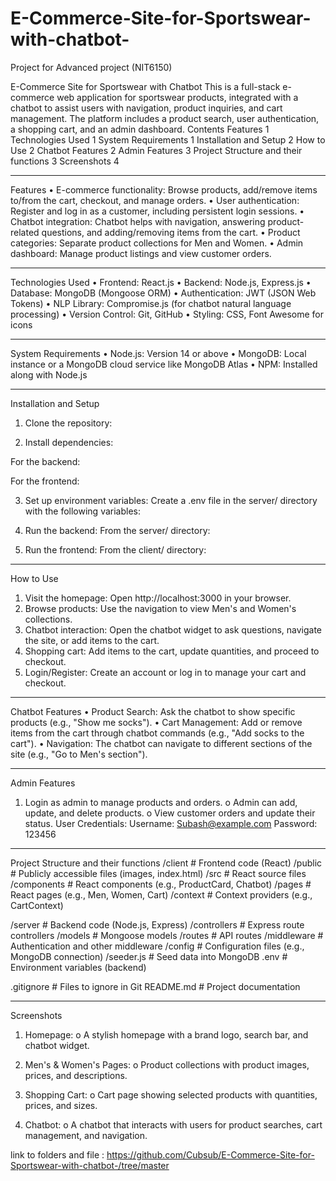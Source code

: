 # E-Commerce-Site-for-Sportswear-with-chatbot-
Project for Advanced project (NIT6150)

E-Commerce Site for Sportswear with Chatbot
This is a full-stack e-commerce web application for sportswear products, integrated with a chatbot to assist users with navigation, product inquiries, and cart management. The platform includes a product search, user authentication, a shopping cart, and an admin dashboard.
Contents
Features	1
Technologies Used	1
System Requirements	1
Installation and Setup	2
How to Use	2
Chatbot Features	2
Admin Features	3
Project Structure and their functions	3
Screenshots	4



________________________________________
Features
•	E-commerce functionality: Browse products, add/remove items to/from the cart, checkout, and manage orders.
•	User authentication: Register and log in as a customer, including persistent login sessions.
•	Chatbot integration: Chatbot helps with navigation, answering product-related questions, and adding/removing items from the cart.
•	Product categories: Separate product collections for Men and Women.
•	Admin dashboard: Manage product listings and view customer orders.
________________________________________
Technologies Used
•	Frontend: React.js
•	Backend: Node.js, Express.js
•	Database: MongoDB (Mongoose ORM)
•	Authentication: JWT (JSON Web Tokens)
•	NLP Library: Compromise.js (for chatbot natural language processing)
•	Version Control: Git, GitHub
•	Styling: CSS, Font Awesome for icons
________________________________________
System Requirements
•	Node.js: Version 14 or above
•	MongoDB: Local instance or a MongoDB cloud service like MongoDB Atlas
•	NPM: Installed along with Node.js
________________________________________
Installation and Setup
1.	Clone the repository:
 

 
2.	Install dependencies:

For the backend:
 
 
For the frontend:


3.	Set up environment variables: Create a .env file in the server/ directory with the following variables:
 

4.	Run the backend: From the server/ directory:

 

5.	Run the frontend: From the client/ directory:
 



________________________________________
How to Use
1.	Visit the homepage: Open http://localhost:3000 in your browser.
2.	Browse products: Use the navigation to view Men's and Women's collections.
3.	Chatbot interaction: Open the chatbot widget to ask questions, navigate the site, or add items to the cart.
4.	Shopping cart: Add items to the cart, update quantities, and proceed to checkout.
5.	Login/Register: Create an account or log in to manage your cart and checkout.
________________________________________
Chatbot Features
•	Product Search: Ask the chatbot to show specific products (e.g., "Show me socks").
•	Cart Management: Add or remove items from the cart through chatbot commands (e.g., "Add socks to the cart").
•	Navigation: The chatbot can navigate to different sections of the site (e.g., "Go to Men's section").
________________________________________
Admin Features
1.	Login as admin to manage products and orders.
o	Admin can add, update, and delete products.
o	View customer orders and update their status.
User Credentials:
Username: Subash@example.com
Password: 123456

________________________________________
Project Structure and their functions
/client       # Frontend code (React)
  /public   # Publicly accessible files (images, index.html)
  /src        # React source files
    /components     # React components (e.g., ProductCard, Chatbot)
    /pages         # React pages (e.g., Men, Women, Cart)
    /context     # Context providers (e.g., CartContext)
  
/server       # Backend code (Node.js, Express)
  /controllers    # Express route controllers
  /models      # Mongoose models
  /routes     # API routes
  /middleware    # Authentication and other middleware
  /config    # Configuration files (e.g., MongoDB connection)
  /seeder.js   # Seed data into MongoDB
  .env       # Environment variables (backend)
  
.gitignore      # Files to ignore in Git
README.md       # Project documentation
________________________________________
Screenshots
1.	Homepage:
o	A stylish homepage with a brand logo, search bar, and chatbot widget.
 

2.	Men's & Women's Pages:
o	Product collections with product images, prices, and descriptions.
 
3.	Shopping Cart:
o	Cart page showing selected products with quantities, prices, and sizes.
 
4.	Chatbot:
o	A chatbot that interacts with users for product searches, cart management, and navigation.
 

link to folders and file : https://github.com/Cubsub/E-Commerce-Site-for-Sportswear-with-chatbot-/tree/master
